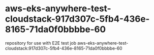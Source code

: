 # aws-eks-anywhere-test-cloudstack-917d307c-5fb4-436e-8165-71da0f0bbbbe-60
repository for use with E2E test job aws-eks-anywhere-test-cloudstack:917d307c-5fb4-436e-8165-71da0f0bbbbe-60
